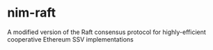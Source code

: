 # nim-raft
A modified version of the Raft consensus protocol for highly-efficient cooperative Ethereum SSV implementations
